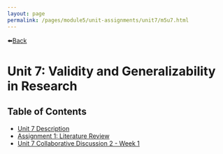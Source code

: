```yaml
---
layout: page
permalink: /pages/module5/unit-assignments/unit7/m5u7.html
---
```


⬅️[Back](/pages/module5.html)

# Unit 7: Validity and Generalizability in Research

## Table of Contents

-  [Unit 7 Description](/pages/module5/unit-assignments/unit7/m5u7-description.html)
-  [Assignment 1: Literature Review](/pages/module5/assignment1/m5a1.html)
-  [Unit 7 Collaborative Discussion 2 - Week 1](/pages/module5/unit-assignments/unit7/m5u7-collab-wk1.html)
